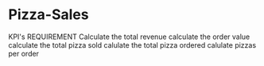 # Pizza-Sales
KPI's REQUIREMENT
Calculate the total revenue
calculate the order value
calculate the total pizza sold
calulate the total pizza ordered
calulate pizzas per order

